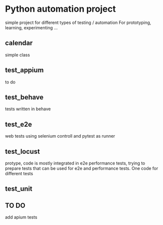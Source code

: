 # Python automation project
simple project for different types of testing / automation
For prototyping, learning, experimenting ... 
## calendar
simple class
## test_appium
to do
## test_behave
tests written in behave
## test_e2e
web tests using selenium controll and pytest as runner
## test_locust
protype, code is mostly integrated in e2e 
performance tests, trying to prepare tests that can be used for e2e and performance tests. One code for different tests
## test_unit
## TO DO
add apium tests


